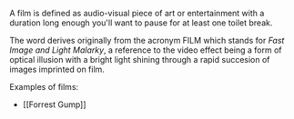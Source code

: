 A film is defined as audio-visual piece of art or entertainment with a duration long enough you'll want to pause for at least one toilet break.

The word derives originally from the acronym FILM which stands for _Fast Image and Light Malarky_, a reference to the video effect being a form of optical illusion with a bright light shining through a rapid succesion of images imprinted on film.

Examples of films:

- [[Forrest Gump]]
